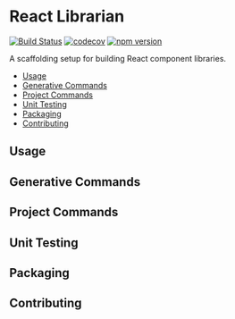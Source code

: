 # React Librarian

[![Build Status](https://semaphoreci.com/api/v1/gonzofish/react-librarian/branches/master/badge.svg)](https://semaphoreci.com/gonzofish/react-librarian)
[![codecov](https://codecov.io/gh/gonzofish/react-librarian/branch/master/graph/badge.svg)](https://codecov.io/gh/gonzofish/react-librarian)
[![npm version](https://badge.fury.io/js/react-librarian.svg)](https://badge.fury.io/js/react-librarian)

A scaffolding setup for building React component libraries.

- [Usage](#usage)
- [Generative Commands](#generative-commands)
- [Project Commands](#project-commands)
- [Unit Testing](#unit-testing)
- [Packaging](#packaging)
- [Contributing](#contributing)

## <a id="usage"></a>Usage

## <a id="generative-commands"></a>Generative Commands

## <a id="project-commands"></a>Project Commands

## <a id="unit-testing"></a>Unit Testing

## <a id="packaging"></a>Packaging

## <a id="contributing"></a>Contributing
